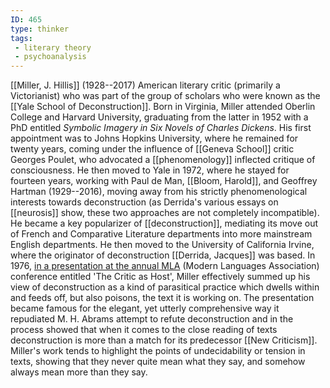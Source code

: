 ```yaml
---
ID: 465
type: thinker
tags: 
 - literary theory
 - psychoanalysis
---
```


[[Miller, J. Hillis]]
(1928--2017) American literary critic (primarily a Victorianist) who was
part of the group of scholars who were known as the [[Yale School of Deconstruction]]. Born in
Virginia, Miller attended Oberlin College and Harvard University,
graduating from the latter in 1952 with a PhD entitled *Symbolic Imagery
in Six Novels of Charles Dickens*. His first appointment was to Johns
Hopkins University, where he remained for twenty years, coming under the
influence of [[Geneva School]] critic Georges
Poulet, who advocated a
[[phenomenology]]
inflected critique of consciousness. He then moved to Yale in 1972,
where he stayed for fourteen years, working with Paul de Man, [[Bloom, Harold]], and Geoffrey
Hartman (1929--2016), moving away from his strictly phenomenological
interests towards deconstruction (as Derrida's various essays on
[[neurosis]] show, these two
approaches are not completely incompatible). He became a key popularizer
of [[deconstruction]],
mediating its move out of French and Comparative Literature departments
into more mainstream English departments. He then moved to the
University of California Irvine, where the originator of deconstruction
[[Derrida, Jacques]] was
based. In 1976, [in a presentation at the annual
MLA](#Xcd714c058f1873d12bf726411768e201c47b186)
(Modern Languages
Association) conference entitled 'The Critic as Host', Miller
effectively summed up his view of deconstruction as a kind of
parasitical practice which dwells within and feeds off, but also
poisons, the text it is working on. The presentation became famous for
the elegant, yet utterly comprehensive way it repudiated M. H. Abrams
attempt to refute deconstruction and in the process showed that when it
comes to the close reading of texts deconstruction is more than a match
for its predecessor [[New Criticism]]. Miller's work
tends to highlight the points of undecidability or tension in texts,
showing that they never quite mean what they say, and somehow always
mean more than they say.
